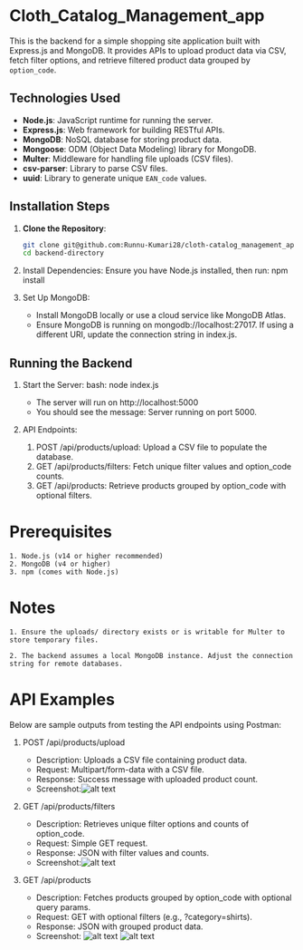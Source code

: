 # Cloth_Catalog_Management_app

This is the backend for a simple shopping site application built with Express.js and MongoDB. It provides APIs to upload product data via CSV, fetch filter options, and retrieve filtered product data grouped by `option_code`. 

## Technologies Used
- **Node.js**: JavaScript runtime for running the server.
- **Express.js**: Web framework for building RESTful APIs.
- **MongoDB**: NoSQL database for storing product data.
- **Mongoose**: ODM (Object Data Modeling) library for MongoDB.
- **Multer**: Middleware for handling file uploads (CSV files).
- **csv-parser**: Library to parse CSV files.
- **uuid**: Library to generate unique `EAN_code` values.

## Installation Steps
1. **Clone the Repository**:
   ```bash
   git clone git@github.com:Runnu-Kumari28/cloth-catalog_management_app.git
   cd backend-directory

2. Install Dependencies:
Ensure you have Node.js installed, 
then run: npm install


3. Set Up MongoDB:
    * Install MongoDB locally or use a cloud service like MongoDB Atlas.
    * Ensure MongoDB is running on mongodb://localhost:27017. If using a different URI, update the connection string in index.js.


## Running the Backend 
1. Start the Server:
    bash: node index.js

    * The server will run on http://localhost:5000
    * You should see the message: Server running on port 5000.

2. API Endpoints:
    1. POST /api/products/upload: Upload a CSV file to populate the database.
    2. GET /api/products/filters: Fetch unique filter values and option_code counts.
    3. GET /api/products: Retrieve products grouped by option_code with optional filters. 

# Prerequisites
    1. Node.js (v14 or higher recommended)
    2. MongoDB (v4 or higher)
    3. npm (comes with Node.js)

# Notes
    1. Ensure the uploads/ directory exists or is writable for Multer to store temporary files.

    2. The backend assumes a local MongoDB instance. Adjust the connection string for remote databases.


# API Examples
Below are sample outputs from testing the API endpoints using Postman:

1. POST /api/products/upload
    * Description: Uploads a CSV file containing product data.
    * Request: Multipart/form-data with a CSV file.
    * Response: Success message with uploaded product count.
    * Screenshot:![alt text](resources/img-upload_csv.png)


2. GET /api/products/filters
    * Description: Retrieves unique filter options and counts of option_code.
    * Request: Simple GET request.
    * Response: JSON with filter values and counts.
    * Screenshot:![alt text](resources/img_api_product_filter.png)


3. GET /api/products
    * Description: Fetches products grouped by option_code with optional query params.
    * Request: GET with optional filters (e.g., ?category=shirts).
    * Response: JSON with grouped product data.
    * Screenshot:
    ![alt text](resources/img-api_product.png)
    ![alt text](resources/img-product_query.png)







